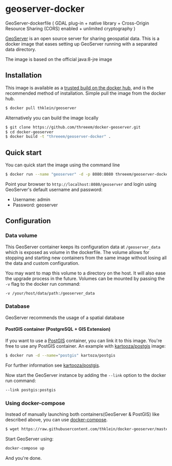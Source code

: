 # geoserver-docker
GeoServer-dockerfile ( GDAL plug-in + native library + Cross-Origin Resource Sharing (CORS) enabled + unlimited cryptography )

[GeoServer](http://geoserver.org) is an open source server for sharing geospatial data.
This is a docker image that eases setting up GeoServer running with a separated data directory.

The image is based on the official java:8-jre image

## Installation

This image is available as a [trusted build on the docker hub](https://registry.hub.docker.com/u/thklein/geoserver/), and is the recommended method of installation.
Simple pull the image from the docker hub.

```bash
$ docker pull thklein/geoserver
```

Alternatively you can build the image locally

```bash
$ git clone https://github.com/threeem/docker-geoserver.git
$ cd docker-geoserver
$ docker build -t "threeem/geoserver-docker" .
```

## Quick start

You can quick start the image using the command line

```bash
$ docker run --name "geoserver" -d -p 8080:8080 threeem/geoserver-docker
```

Point your browser to `http://localhost:8080/geoserver` and login using GeoServer's default username and password:

* Username: admin
* Password: geoserver

## Configuration

### Data volume

This GeoServer container keeps its configuration data at `/geoserver_data` which is exposed as volume in the dockerfile.
The volume allows for stopping and starting new containers from the same image without losing all the data and custom configuration.

You may want to map this volume to a directory on the host. It will also ease the upgrade process in the future. Volumes can be mounted by passing the `-v` flag to the docker run command:

```bash
-v /your/host/data/path:/geoserver_data
```

### Database

GeoServer recommends the usage of a spatial database

#### PostGIS container (PostgreSQL + GIS Extension)

If you want to use a [PostGIS](http://postgis.org/) container, you can link it to this image. You're free to use any PostGIS container.
An example with [kartooza/postgis](https://registry.hub.docker.com/u/kartoza/postgis/) image:

```bash
$ docker run -d --name="postgis" kartoza/postgis
```

For further information see [kartooza/postgis](https://registry.hub.docker.com/u/kartoza/postgis/).

Now start the GeoServer instance by adding the `--link` option to the docker run command:

```bash
--link postgis:postgis
```

### Using docker-compose

Instead of manually launching both containers(GeoServer & PostGIS) like described above, you can use [docker-compose](https://docs.docker.com/compose/).

```bash
$ wget https://raw.githubusercontent.com/thklein/docker-geoserver/master/docker-compose.yml
```
 
Start GeoServer using:

```bash
docker-compose up
```

And you're done.

